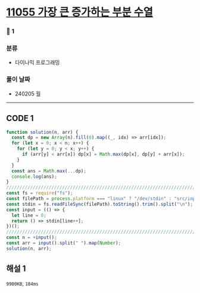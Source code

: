 # [11055 가장 큰 증가하는 부분 수열](https://www.acmicpc.net/problem/11055)

### 🥈 1

### 분류

- 다이나믹 프로그래밍

### 풀이 날짜

- 240205 월

---

## CODE 1

```javascript
function solution(n, arr) {
  const dp = new Array(n).fill(0).map((_, idx) => arr[idx]);
  for (let x = 0; x < n; x++) {
    for (let y = 0; y < x; y++) {
      if (arr[y] < arr[x]) dp[x] = Math.max(dp[x], dp[y] + arr[x]);
    }
  }
  const ans = Math.max(...dp);
  console.log(ans);
}
///////////////////////////////////////////////////////////////////////////////
const fs = require("fs");
const filePath = process.platform === "linux" ? "/dev/stdin" : "src/input.txt";
const stdin = fs.readFileSync(filePath).toString().trim().split("\n");
const input = (() => {
  let line = 0;
  return () => stdin[line++];
})();
///////////////////////////////////////////////////////////////////////////////
const n = +input();
const arr = input().split(" ").map(Number);
solution(n, arr);
```

## 해설 1

`9900KB`, `184ms`
